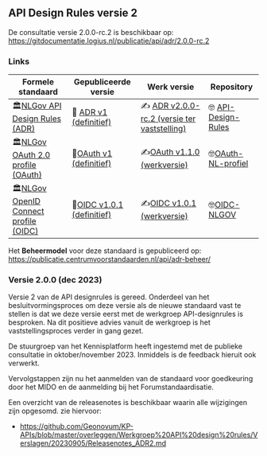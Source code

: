 ## API Design Rules versie 2

De consultatie versie 2.0.0-rc.2 is beschikbaar op: https://gitdocumentatie.logius.nl/publicatie/api/adr/2.0.0-rc.2

### Links

| Formele standaard                                            | Gepubliceerde versie                                         | Werk versie                                                  | Repository                                                   |
| ------------------------------------------------------------ | ------------------------------------------------------------ | ------------------------------------------------------------ | ------------------------------------------------------------ |
| 🏛️[NLGov API Design Rules (ADR)](https://forumstandaardisatie.nl/open-standaarden/rest-api-design-rules) | 🍿 [ADR v1 (definitief)](https://gitdocumentatie.logius.nl/publicatie/api/adr/) | ✍️ [ADR v2.0.0-rc.2 (versie ter vaststelling)](https://logius-standaarden.github.io/API-Design-Rules/) | 🤓 [API-Design-Rules](https://github.com/Logius-standaarden/API-Design-Rules) |
| 🏛️[NLGov OAuth 2.0 profile (OAuth)](https://forumstandaardisatie.nl/open-standaarden/nl-gov-assurance-profile-oauth-20) | 🍿[OAuth v1 (definitief)](https://gitdocumentatie.logius.nl/publicatie/api/oauth/) | ✍️[OAuth v1.1.0 (werkversie)](https://logius-standaarden.github.io/OAuth-NL-profiel/) | 🤓[OAuth-NL-profiel](https://github.com/Logius-standaarden/OAuth-NL-profiel) |
| 🏛️[NLGov OpenID Connect profile (OIDC)](https://forumstandaardisatie.nl/open-standaarden/nl-gov-assurance-profile-oidc) | 🍿[OIDC v1.0.1 (definitief)](https://gitdocumentatie.logius.nl/publicatie/api/oidc/) | ✍️[OIDC v1.0.1 (werkversie)](https://logius-standaarden.github.io/OIDC-NLGOV/) | 🤓[OIDC-NLGOV](https://github.com/Logius-standaarden/OIDC-NLGOV) |

Het **Beheermodel** voor deze standaard is gepubliceerd op: https://publicatie.centrumvoorstandaarden.nl/api/adr-beheer/

### Versie 2.0.0 (dec 2023)
 
Versie 2 van de API designrules is gereed. Onderdeel van het besluitvormingsproces om deze versie als de nieuwe standaard vast te stellen is dat we deze versie eerst met de werkgroep API-designrules is besproken. Na dit positieve advies vanuit de werkgroep is het vaststellingsproces verder in gang gezet.

De stuurgroep van het Kennisplatform heeft ingestemd met de publieke consultatie in oktober/november 2023. Inmiddels is de feedback hieruit ook verwerkt.

Vervolgstappen zijn nu het aanmelden van de standaard voor goedkeuring door het MIDO en de aanmelding bij het Forumstandaardisatie.

Een overzicht van de releasenotes is beschikbaar waarin alle wijzigingen zijn opgesomd. zie hiervoor:
- https://github.com/Geonovum/KP-APIs/blob/master/overleggen/Werkgroep%20API%20design%20rules/Verslagen/20230905/Releasenotes_ADR2.md
